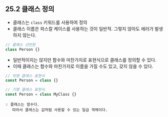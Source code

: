 ## 25.2 클래스 정의

- 클래스는 `class` 키워드를 사용하여 정의
- 클래스 이름은 파스칼 케이스를 사용하는 것이 일반적. 그렇지 않아도 에러가 발생하지 않는다.

```js
// 클래스 선언문
class Person {}
```

- 일반적이지는 않지만 함수와 마찬가지로 표현식으로 클래스를 정의할 수 있다.
- 이때 클래스는 함수와 마찬가지로 이름을 가질 수도 있고, 갖지 않을 수 있다.

```js
// 익명 클래스 표현식
const Person = class {}

// 기명 클래스 표현식
const Person = class MyClass {}
```

```
💡 클래스는 함수다.
   따라서 클래스는 값처럼 사용할 수 있는 일급 객체이다.
```